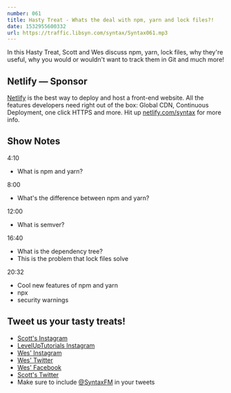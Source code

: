 ```yaml
---
number: 061
title: Hasty Treat - Whats the deal with npm, yarn and lock files?!
date: 1532955600332
url: https://traffic.libsyn.com/syntax/Syntax061.mp3
---
```


In this Hasty Treat, Scott and Wes discuss npm, yarn, lock files, why they're useful, why you would or wouldn't want to track them in Git and much more!

## Netlify — Sponsor

[Netlify](https://netlify.com/syntax) is the best way to deploy and host a front-end website. All the features developers need right out of the box: Global CDN, Continuous Deployment, one click HTTPS and more. Hit up [netlify.com/syntax](https://netlify.com/syntax) for more info.

## Show Notes

4:10

- What is npm and yarn?

8:00

- What's the difference between npm and yarn?

12:00

- What is semver?

16:40

- What is the dependency tree?
- This is the problem that lock files solve

20:32

- Cool new features of npm and yarn
- npx
- security warnings

## Tweet us your tasty treats!

- [Scott's Instagram](https://www.instagram.com/stolinski/)
- [LevelUpTutorials Instagram](https://www.instagram.com/LevelUpTutorials/)
- [Wes' Instagram](https://www.instagram.com/wesbos/)
- [Wes' Twitter](https://twitter.com/wesbos)
- [Wes' Facebook](https://www.facebook.com/wesbos.developer)
- [Scott's Twitter](https://twitter.com/stolinski)
- Make sure to include [@SyntaxFM](https://twitter.com/SyntaxFM) in your tweets
